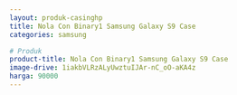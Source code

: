 ```yaml
---
layout: produk-casinghp
title: Nola Con Binary1 Samsung Galaxy S9 Case
categories: samsung

# Produk
product-title: Nola Con Binary1 Samsung Galaxy S9 Case
image-drive: 1iakbVLRzALyUwztuIJAr-nC_oO-aKA4z
harga: 90000
---
```


